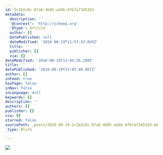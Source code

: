 ```yaml
---
id: 2c1b2c8c-87a6-4b85-ad4b-8fb7a7345324
metadata:
  description: ''
  '@context': 'http://schema.org'
  '@type': Article
  author: []
  datePublished: null
  dateModified: '2016-08-19T11:57:43.049Z'
  title: ''
  publisher: {}
  via: {}
dateModified: '2016-08-19T13:05:26.280Z'
title: ''
datePublished: '2016-08-19T13:05:48.867Z'
author: []
inFeed: true
hasPage: false
inNav: false
inLanguage: null
keywords: []
description: ''
authors: []
publisher: {}
via: {}
starred: false
sourcePath: _posts/2016-08-19-2c1b2c8c-87a6-4b85-ad4b-8fb7a7345324.md
_type: Blurb

---
```

![](https://the-grid-user-content.s3-us-west-2.amazonaws.com/f0060a7b-ba54-46e4-8da7-d74b7d615955.jpg)
